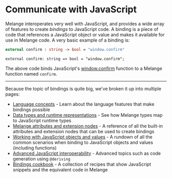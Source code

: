# Communicate with JavaScript

Melange interoperates very well with JavaScript, and provides a wide array of
features to create *bindings* to JavaScript code. A binding is a piece of code
that references a JavaScript object or value and makes it available for use in
Melange code. A very basic example of a binding is:

```ocaml
external confirm : string -> bool = "window.confirm"
```
```reasonml
external confirm: string => bool = "window.confirm";
```

The above code binds JavaScript's
[window.confirm](https://developer.mozilla.org/en-US/docs/Web/API/Window/confirm)
function to a Melange function named `confirm`.

---

Because the topic of bindings is quite big, we've broken it up into multiple
pages:

- [Language concepts](./language-concepts) - Learn about the language features
  that make bindings possible
- [Data types and runtime representations](./data-types-and-runtime-rep) - See
  how Melange types map to JavaScript runtime types
- [Melange attributes and extension nodes](./attributes-and-extension-nodes) - A
  reference of all the built-in attributes and extension nodes that can be used
  to create bindings
- [Working with JavaScript objects and
  values](./working-with-js-objects-and-values) - A rundown of all the common
  scenarios when binding to JavaScript objects and values (including functions)
- [Advanced JavaScript interoperability](./advanced-js-interop.md) - Advanced
  topics such as code generation using `@deriving`
- [Bindings cookbook](./bindings-cookbook) - A collection of recipes that show
  JavaScript snippets and the equivalent code in Melange
